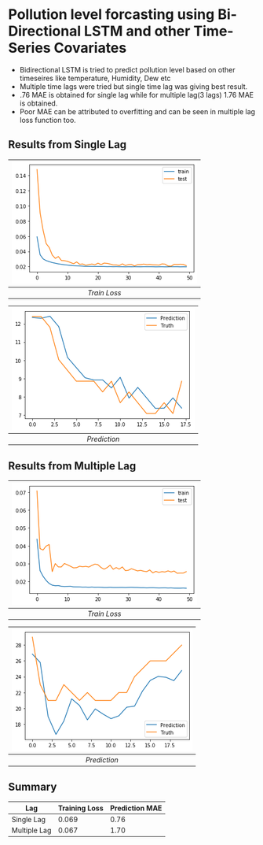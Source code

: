 # Pollution level forcasting using Bi-Directional LSTM and other Time-Series Covariates 

- Bidirectional LSTM is tried to predict pollution level based on other timeseires like temperature, Humidity, Dew etc
- Multiple time lags were tried but single time lag was giving best result.
- .76 MAE is obtained for single lag while for multiple lag(3 lags) 1.76 MAE is obtained.
- Poor MAE can be attributed to overfitting and can be seen in multiple lag loss function too.

## Results from Single Lag
|![Train Loss](https://github.com/Ayush-Learner/Data-Science-ML-Practice/blob/master/Time%20Series%20Forcasting/Image/Train%20loss%20for%20single%20lag.png)|
|:--:| 
|*Train Loss* |

|![Prediction](https://github.com/Ayush-Learner/Data-Science-ML-Practice/blob/master/Time%20Series%20Forcasting/Image/prediction%20for%20single%20lag.png)|
|:--:| 
|*Prediction*|

## Results from Multiple Lag
|![Train Loss](https://github.com/Ayush-Learner/Data-Science-ML-Practice/blob/master/Time%20Series%20Forcasting/Image/Train%20loss%20for%20multiple%20lag.png)|
|:--:| 
|*Train Loss*|

|![Prediction](https://github.com/Ayush-Learner/Data-Science-ML-Practice/blob/master/Time%20Series%20Forcasting/Image/prediction%20for%20multiple%20lag.png)|
|:--:|
|*Prediction*|



## Summary
Lag    |    Training Loss   |   Prediction MAE    |
------------- | ------------- | ------------- | 
Single Lag  | 0.069  | 0.76  |
Multiple Lag  | 0.067  | 1.70  |
